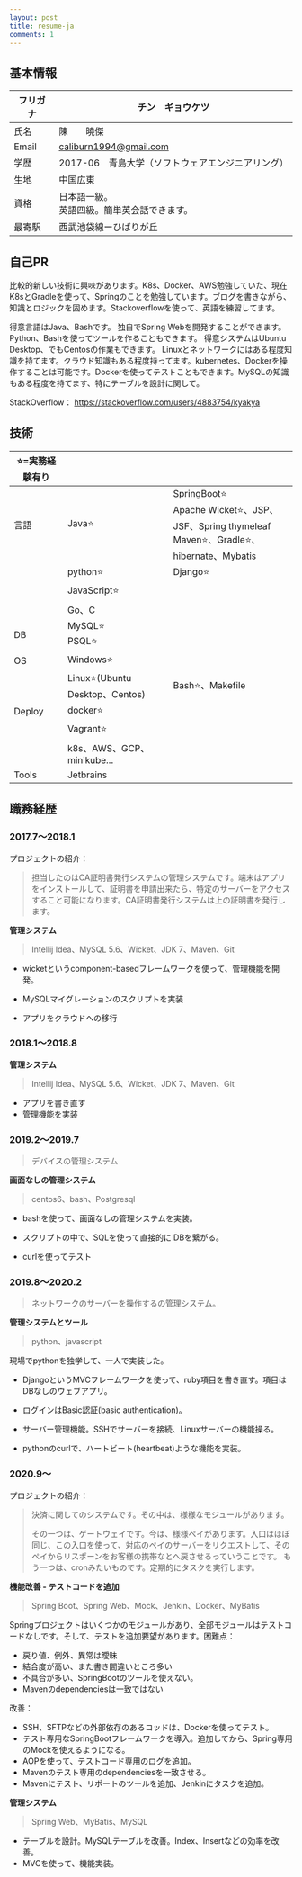 ```yaml
---
layout: post
title: resume-ja
comments: 1
---
```





## 基本情報

| フリガナ | チン　ギョウケツ                                  |
| -------- | ------------------------------------------------- |
| 氏名     | 陳　　曉傑                                        |
| Email    | caliburn1994@gmail.com                            |
| 学歴     | 2017-06　青島大学（ソフトウェアエンジニアリング） |
| 生地     | 中国広東                                          |
| 資格     | 日本語一級。<br />英語四級。簡単英会話できます。  |
| 最寄駅   | 西武池袋線ーひばりが丘                            |

## 自己PR

比較的新しい技術に興味があります。K8s、Docker、AWS勉強していた、現在K8sとGradleを使って、Springのことを勉強しています。ブログを書きながら、知識とロジックを固めます。Stackoverflowを使って、英語を練習してます。

得意言語はJava、Bashです。 独自でSpring Webを開発することができます。Python、Bashを使ってツールを作ることもできます。 得意システムはUbuntu Desktop、でもCentosの作業もできます。 Linuxとネットワークにはある程度知識を持てます。クラウド知識もある程度持ってます。kubernetes、Dockerを操作することは可能です。Dockerを使ってテストこともできます。MySQLの知識もある程度を持てます、特にテーブルを設計に関して。

StackOverflow： https://stackoverflow.com/users/4883754/kyakya

## 技術

| ⭐=実務経験有り |                                |                                                              |
| -------------- | ------------------------------ | ------------------------------------------------------------ |
| 言語           | Java⭐                          | SpringBoot⭐<br />Apache Wicket⭐、JSP、JSF、Spring thymeleaf<br />Maven⭐、Gradle⭐、hibernate、Mybatis |
|                | python⭐                        | Django⭐                                                      |
|                | JavaScript⭐                    |                                                              |
|                | Go、C                          |                                                              |
| DB             | MySQL⭐<br />PSQL⭐              |                                                              |
| OS             | Windows⭐                       |                                                              |
|                | Linux⭐(Ubuntu Desktop、Centos) | Bash⭐、Makefile                                              |
| Deploy         | docker⭐                        |                                                              |
|                | Vagrant⭐                       |                                                              |
|                | k8s、AWS、GCP、minikube...     |                                                              |
| Tools          | Jetbrains                      |                                                              |

## 職務経歴

### 2017.7～2018.1

プロジェクトの紹介：

> 担当したのはCA証明書発行システムの管理システムです。端末はアプリをインストールして、証明書を申請出来たら、特定のサーバーをアクセスすること可能になります。CA証明書発行システムは上の証明書を発行します。

**管理システム**

> Intellij Idea、MySQL 5.6、Wicket、JDK 7、Maven、Git

- wicketというcomponent-basedフレームワークを使って、管理機能を開発。

- MySQLマイグレーションのスクリプトを実装
- アプリをクラウドへの移行

### 2018.1～2018.8

**管理システム**

> Intellij Idea、MySQL 5.6、Wicket、JDK 7、Maven、Git

- アプリを書き直す
- 管理機能を実装

### 2019.2～2019.7

> デバイスの管理システム

**画面なしの管理システム**

> centos6、bash、Postgresql

- bashを使って、画面なしの管理システムを実装。

- スクリプトの中で、SQLを使って直接的に DBを繋がる。
- curlを使ってテスト

### 2019.8～2020.2

> ネットワークのサーバーを操作するの管理システム。

**管理システムとツール**

> python、javascript

現場でpythonを独学して、一人で実装した。

- DjangoというMVCフレームワークを使って、ruby項目を書き直す。項目はDBなしのウェブアプリ。

- ログインはBasic認証(basic authentication)。
- サーバー管理機能。SSHでサーバーを接続、Linuxサーバーの機能操る。
- pythonのcurlで、ハートビート(heartbeat)ような機能を実装。

### 2020.9～

プロジェクトの紹介：

> 決済に関してのシステムです。その中は、様様なモジュールがあります。
>
> その一つは、ゲートウェイです。今は、様様ペイがあります。入口はほぽ同じ、この入口を使って、対応のペイのサーバーをリクエストして、そのペイからリスポーンをお客様の携帯なとへ戻させるっていうことです。
> もう一つは、cronみたいものです。定期的にタスクを実行します。

**機能改善 - テストコードを追加**

> Spring Boot、Spring Web、Mock、Jenkin、Docker、MyBatis

Springプロジェクトはいくつかのモジュールがあり、全部モジュールはテストコードなしです。そして、テストを追加要望があります。困難点：

- 戻り値、例外、異常は曖昧
- 結合度が高い、また書き間違いところ多い
- 不具合が多い、SpringBootのツールを使えない。
- Mavenのdependenciesは一致ではない

改善：

- SSH、SFTPなどの外部依存のあるコッドは、Dockerを使ってテスト。
- テスト専用なSpringBootフレームワークを導入。追加してから、Spring専用のMockを使えるようになる。
- AOPを使って、テストコード専用のログを追加。
- Mavenのテスト専用のdependenciesを一致させる。
- Mavenにテスト、リポートのツールを追加、Jenkinにタスクを追加。

**管理システム**

> Spring Web、MyBatis、MySQL

- テーブルを設計。MySQLテーブルを改善。Index、Insertなどの効率を改善。
- MVCを使って、機能実装。